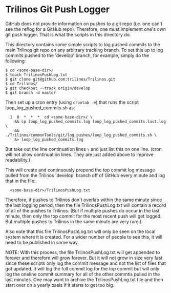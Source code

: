 # Trilinos Git Push Logger

GitHub does not provide information on pushes to a git repo (i.e. one can't
see the reflog for a GitHub repo).  Therefore, one must implement one's own
git push logger.  That is what the scripts in this directory do.

This directory contains some simple scripts to log pushed commits to the main
Trilinos git repo on any arbitrary tracking branch.  To set this up to log
commits pushed to the 'develop' branch, for example, simply do the following:

```
$ cd <some-base-dir>/
$ touch TrilinosPushLog.txt
$ git clone git@github.com:trilinos/Trilinos.git
$ cd Trilinos/
$ git checkout --track origin/develop
$ git branch -d master
```

Then set up a cron entry (using `crontab -e`) that runs the script
loop_log_pushed_commits.sh as:

```
  1  0  *  *  *  cd <some-base-dir>/ \
    && cp loop_log_pushed_commits.log loop_log_pushed_commits.last.log \
    && ./Trilinos/commonTools/git/log_pushes/loop_log_pushed_commits.sh \
    &> loop_log_pushed_commits.log
```

But take out the line continuation lines `\` and just list this on one line.
(cron will not allow continuation lines.  They are just added above to improve
readability.)

This will create and continuously prepend the top commit log message pulled
from the Trilinos 'develop' branch off of GitHub every minute and log that in
the file:

```
  <some-base-dir>/TrilinosPushLog.txt
```

Therefore, if pushes to Trilinos don't overlap within the same minute since
the last logging period, then the file TrilinosPushLog.txt will contain a
record of all of the pushes to Trilinos.  (But if multiple pushes do occur in
the last minute, then only the top commit for the most recent push will get
logged.  But multiple pushes to Trilinos in the same minute are very rare.)

Also note that this file TrilinosPushLog.txt will only be seen on the local
system where it is created.  For a wider number of people to see this, it will
need to be published in some way.

NOTE: With this process, the file TrilinosPushLog.txt will get appended to
forever and therefore will grow forever.  But it will not grow in size very
fast since these scripts only log the commit message and not the list of files
that got updated.  It will log the full commit log for the top commit but will
only log the oneline commit summary for all of the other commtis pulled in the
last minutes.  One may want to archive the TrilinosPushLog.txt file and then
start over on a yearly basis if it starts to get too big.
